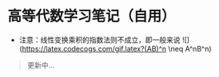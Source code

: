 高等代数学习笔记（自用）
====
* 注意：线性变换乘积的指数法则不成立，即一般来说
![](https://latex.codecogs.com/gif.latex?(AB)^n \neq A^nB^n)
>更新中...


